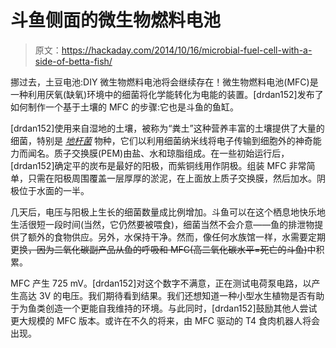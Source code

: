 # 斗鱼侧面的微生物燃料电池

> 原文：<https://hackaday.com/2014/10/16/microbial-fuel-cell-with-a-side-of-betta-fish/>

挪过去，土豆电池:DIY 微生物燃料电池将会继续存在！微生物燃料电池(MFC)是一种利用厌氧(缺氧)环境中的细菌将化学能转化为电能的装置。[drdan152]发布了如何制作一个基于土壤的 MFC 的步骤:它也是斗鱼的鱼缸。

[drdan152]使用来自湿地的土壤，被称为“粪土”这种营养丰富的土壤提供了大量的细菌，特别是 [*地杆菌*](https://www.geobacter.org/) 物种，它们以利用细菌纳米线将电子传输到细胞外的神奇能力而闻名。质子交换膜(PEM)由盐、水和琼脂组成。在一些初始运行后，[drdan152]确定平的炭布是最好的阳极，而紫铜线用作阴极。组装 MFC 非常简单，只需在阳极周围覆盖一层厚厚的淤泥，在上面放上质子交换膜，然后加水。阴极位于水面的一半。

几天后，电压与阳极上生长的细菌数量成比例增加。斗鱼可以在这个栖息地快乐地生活很短一段时间(当然，它仍然要被喂食)，细菌当然不会介意——鱼的排泄物提供了额外的食物供应。另外，水保持干净。然而，像任何水族馆一样，水需要定期更换~~，因为二氧化碳副产品从鱼的呼吸和 MFC(高二氧化碳水平=死亡的斗鱼)~~中积累。

MFC 产生 725 mV。[drdan152]对这个数字不满意，正在测试电荷泵电路，以产生高达 3V 的电压。我们期待看到结果。我们还想知道一种小型水生植物是否有助于为鱼类创造一个更能自我维持的环境。与此同时，[drdan152]鼓励其他人尝试更大规模的 MFC 版本。或许在不久的将来，由 MFC 驱动的 T4 食肉机器人将会出现。